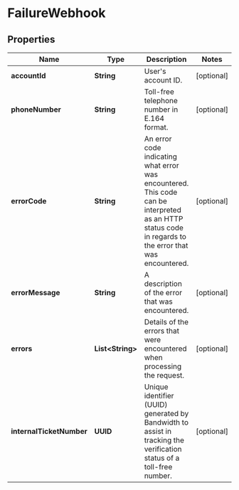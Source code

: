 

# FailureWebhook


## Properties

| Name | Type | Description | Notes |
|------------ | ------------- | ------------- | -------------|
|**accountId** | **String** | User&#39;s account ID. |  [optional] |
|**phoneNumber** | **String** | Toll-free telephone number in E.164 format. |  [optional] |
|**errorCode** | **String** | An error code indicating what error was encountered. This code can be interpreted as an HTTP status code in regards to the error that was encountered. |  [optional] |
|**errorMessage** | **String** | A description of the error that was encountered. |  [optional] |
|**errors** | **List&lt;String&gt;** | Details of the errors that were encountered when processing the request. |  [optional] |
|**internalTicketNumber** | **UUID** | Unique identifier (UUID) generated by Bandwidth to assist in tracking the verification status of a toll-free number. |  [optional] |



